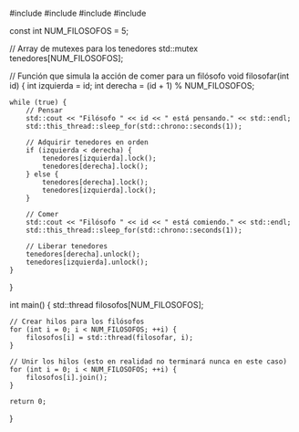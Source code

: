#include <iostream>
#include <thread>
#include <mutex>
#include <chrono>

const int NUM_FILOSOFOS = 5;

// Array de mutexes para los tenedores
std::mutex tenedores[NUM_FILOSOFOS];

// Función que simula la acción de comer para un filósofo
void filosofar(int id) {
    int izquierda = id;
    int derecha = (id + 1) % NUM_FILOSOFOS;

    while (true) {
        // Pensar
        std::cout << "Filósofo " << id << " está pensando." << std::endl;
        std::this_thread::sleep_for(std::chrono::seconds(1));

        // Adquirir tenedores en orden
        if (izquierda < derecha) {
            tenedores[izquierda].lock();
            tenedores[derecha].lock();
        } else {
            tenedores[derecha].lock();
            tenedores[izquierda].lock();
        }

        // Comer
        std::cout << "Filósofo " << id << " está comiendo." << std::endl;
        std::this_thread::sleep_for(std::chrono::seconds(1));

        // Liberar tenedores
        tenedores[derecha].unlock();
        tenedores[izquierda].unlock();
    }
}

int main() {
    std::thread filosofos[NUM_FILOSOFOS];

    // Crear hilos para los filósofos
    for (int i = 0; i < NUM_FILOSOFOS; ++i) {
        filosofos[i] = std::thread(filosofar, i);
    }

    // Unir los hilos (esto en realidad no terminará nunca en este caso)
    for (int i = 0; i < NUM_FILOSOFOS; ++i) {
        filosofos[i].join();
    }

    return 0;
}
